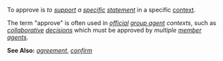 To approve is *to [support](https://github.com/gcassel/Modular-Organization-Terminology/blob/master/terms/support.md) a [specific](https://github.com/gcassel/Modular-Organization-Terminology/blob/master/terms/specific.md) [statement](https://github.com/gcassel/Modular-Organization-Terminology/blob/master/terms/state.md)* in a specific [context](https://github.com/gcassel/Modular-Organization-Terminology/blob/master/terms/context.md).

The term "approve" is often used in *[official](https://github.com/gcassel/Modular-Organization-Terminology/blob/master/terms/official.md) [group agent](https://github.com/gcassel/Modular-Organization-Terminology/blob/master/compound-terms/group-agent.md) contexts*, such as *[collaborative](https://github.com/gcassel/Modular-Organization-Terminology/blob/master/terms/collaborative.md) [decisions](https://github.com/gcassel/Modular-Organization-Terminology/blob/master/terms/decision.md)* which must be approved by *multiple [member agents](https://github.com/gcassel/Modular-Organization-Terminology/blob/master/compound-terms/member-agent.md)*.

**See Also:** *[agreement](https://github.com/gcassel/Modular-Organization-Terminology/blob/master/terms/agreement.md)*, *[confirm](https://github.com/gcassel/Modular-Organization-Terminology/blob/master/terms/confirm.md)*
